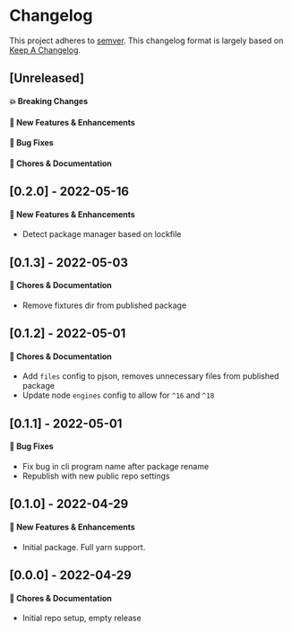 # Changelog

This project adheres to [semver](https://semver.org/spec/v2.0.0.html).
This changelog format is largely based on [Keep A Changelog](https://keepachangelog.com/en/1.0.0/).

## [Unreleased]

#### 💥 Breaking Changes

#### 🚀 New Features & Enhancements


#### 🐛 Bug Fixes

#### 🔨 Chores & Documentation

## [0.2.0] - 2022-05-16

#### 🚀 New Features & Enhancements

- Detect package manager based on lockfile

## [0.1.3] - 2022-05-03

#### 🔨 Chores & Documentation

- Remove fixtures dir from published package

## [0.1.2] - 2022-05-01

#### 🔨 Chores & Documentation

- Add `files` config to pjson, removes unnecessary files from published package
- Update node `engines` config to allow for `^16` and `^18`

## [0.1.1] - 2022-05-01

#### 🐛 Bug Fixes

- Fix bug in cli program name after package rename
- Republish with new public repo settings

## [0.1.0] - 2022-04-29

#### 🚀 New Features & Enhancements

- Initial package. Full yarn support.

## [0.0.0] - 2022-04-29

#### 🔨 Chores & Documentation

- Initial repo setup, empty release

